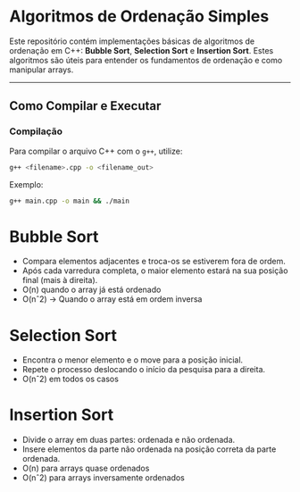 # Algoritmos de Ordenação Simples

Este repositório contém implementações básicas de algoritmos de ordenação em C++: **Bubble Sort**, **Selection Sort** e **Insertion Sort**. Estes algoritmos são úteis para entender os fundamentos de ordenação e como manipular arrays.

---

## **Como Compilar e Executar**

### **Compilação**

Para compilar o arquivo C++ com o `g++`, utilize:

```bash
g++ <filename>.cpp -o <filename_out>
```

Exemplo:

```bash
g++ main.cpp -o main && ./main
```

# Bubble Sort

- Compara elementos adjacentes e troca-os se estiverem fora de ordem.
- Após cada varredura completa, o maior elemento estará na sua posição final (mais à direita).
- O(n) quando o array já está ordenado
- O(nˆ2) → Quando o array está em ordem inversa

# Selection Sort

- Encontra o menor elemento e o move para a posição inicial.
- Repete o processo deslocando o início da pesquisa para a direita.
- O(nˆ2) em todos os casos

# Insertion Sort

- Divide o array em duas partes: ordenada e não ordenada.
- Insere elementos da parte não ordenada na posição correta da parte ordenada.
- O(n) para arrays quase ordenados
- O(nˆ2) para arrays inversamente ordenados
